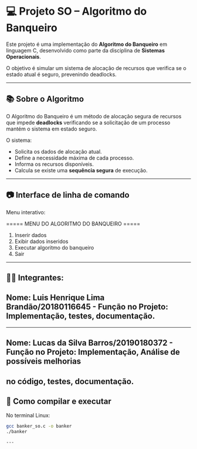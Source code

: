# 💻 Projeto SO – Algoritmo do Banqueiro

Este projeto é uma implementação do **Algoritmo do Banqueiro** em linguagem C, desenvolvido como parte da disciplina de **Sistemas Operacionais**.

O objetivo é simular um sistema de alocação de recursos que verifica se o estado atual é seguro, prevenindo deadlocks.

---

## 📚 Sobre o Algoritmo

O Algoritmo do Banqueiro é um método de alocação segura de recursos que impede **deadlocks** verificando se a solicitação de um processo mantém o sistema em estado seguro.

O sistema:
- Solicita os dados de alocação atual.
- Define a necessidade máxima de cada processo.
- Informa os recursos disponíveis.
- Calcula se existe uma **sequência segura** de execução.

---

## 📷 Interface de linha de comando

Menu interativo:

===== MENU DO ALGORITMO DO BANQUEIRO =====
1. Inserir dados
2. Exibir dados inseridos
3. Executar algoritmo do banqueiro
4. Sair
   
---
## 👨‍💻 Integrantes:

## Nome: Luis Henrique Lima Brandão/20180116645 - Função no Projeto: Implementação, testes, documentação.
---------------------------------------------------------------------------------------------------------------------
## Nome: Lucas da Silva Barros/20190180372  - Função no Projeto: Implementação, Análise de possíveis melhorias 
no código, testes, documentação.
----

## 🧪 Como compilar e executar

No terminal Linux:

```bash
gcc banker_so.c -o banker
./banker

---
